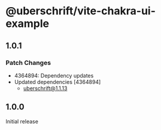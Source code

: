 # @uberschrift/vite-chakra-ui-example

## 1.0.1

### Patch Changes

-   4364894: Dependency updates
-   Updated dependencies [4364894]
    -   uberschrift@1.1.13

## 1.0.0

Initial release

